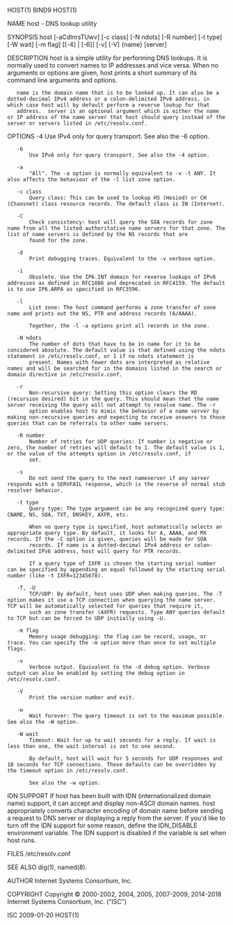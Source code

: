 HOST(1)                                                                                             BIND9                                                                                             HOST(1)



NAME
       host - DNS lookup utility

SYNOPSIS
       host [-aCdlnrsTUwv] [-c class] [-N ndots] [-R number] [-t type] [-W wait] [-m flag] [[-4] | [-6]] [-v] [-V] {name} [server]

DESCRIPTION
       host is a simple utility for performing DNS lookups. It is normally used to convert names to IP addresses and vice versa. When no arguments or options are given, host prints a short summary of its
       command line arguments and options.

       name is the domain name that is to be looked up. It can also be a dotted-decimal IPv4 address or a colon-delimited IPv6 address, in which case host will by default perform a reverse lookup for that
       address.  server is an optional argument which is either the name or IP address of the name server that host should query instead of the server or servers listed in /etc/resolv.conf.

OPTIONS
       -4
           Use IPv4 only for query transport. See also the -6 option.

       -6
           Use IPv6 only for query transport. See also the -4 option.

       -a
           "All". The -a option is normally equivalent to -v -t ANY. It also affects the behaviour of the -l list zone option.

       -c class
           Query class: This can be used to lookup HS (Hesiod) or CH (Chaosnet) class resource records. The default class is IN (Internet).

       -C
           Check consistency: host will query the SOA records for zone name from all the listed authoritative name servers for that zone. The list of name servers is defined by the NS records that are
           found for the zone.

       -d
           Print debugging traces. Equivalent to the -v verbose option.

       -i
           Obsolete. Use the IP6.INT domain for reverse lookups of IPv6 addresses as defined in RFC1886 and deprecated in RFC4159. The default is to use IP6.ARPA as specified in RFC3596.

       -l
           List zone: The host command performs a zone transfer of zone name and prints out the NS, PTR and address records (A/AAAA).

           Together, the -l -a options print all records in the zone.

       -N ndots
           The number of dots that have to be in name for it to be considered absolute. The default value is that defined using the ndots statement in /etc/resolv.conf, or 1 if no ndots statement is
           present. Names with fewer dots are interpreted as relative names and will be searched for in the domains listed in the search or domain directive in /etc/resolv.conf.

       -r
           Non-recursive query: Setting this option clears the RD (recursion desired) bit in the query. This should mean that the name server receiving the query will not attempt to resolve name. The -r
           option enables host to mimic the behavior of a name server by making non-recursive queries and expecting to receive answers to those queries that can be referrals to other name servers.

       -R number
           Number of retries for UDP queries: If number is negative or zero, the number of retries will default to 1. The default value is 1, or the value of the attempts option in /etc/resolv.conf, if
           set.

       -s
           Do not send the query to the next nameserver if any server responds with a SERVFAIL response, which is the reverse of normal stub resolver behavior.

       -t type
           Query type: The type argument can be any recognized query type: CNAME, NS, SOA, TXT, DNSKEY, AXFR, etc.

           When no query type is specified, host automatically selects an appropriate query type. By default, it looks for A, AAAA, and MX records. If the -C option is given, queries will be made for SOA
           records. If name is a dotted-decimal IPv4 address or colon-delimited IPv6 address, host will query for PTR records.

           If a query type of IXFR is chosen the starting serial number can be specified by appending an equal followed by the starting serial number (like -t IXFR=12345678).

       -T, -U
           TCP/UDP: By default, host uses UDP when making queries. The -T option makes it use a TCP connection when querying the name server. TCP will be automatically selected for queries that require it,
           such as zone transfer (AXFR) requests. Type ANY queries default to TCP but can be forced to UDP initially using -U.

       -m flag
           Memory usage debugging: the flag can be record, usage, or trace. You can specify the -m option more than once to set multiple flags.

       -v
           Verbose output. Equivalent to the -d debug option. Verbose output can also be enabled by setting the debug option in /etc/resolv.conf.

       -V
           Print the version number and exit.

       -w
           Wait forever: The query timeout is set to the maximum possible. See also the -W option.

       -W wait
           Timeout: Wait for up to wait seconds for a reply. If wait is less than one, the wait interval is set to one second.

           By default, host will wait for 5 seconds for UDP responses and 10 seconds for TCP connections. These defaults can be overridden by the timeout option in /etc/resolv.conf.

           See also the -w option.

IDN SUPPORT
       If host has been built with IDN (internationalized domain name) support, it can accept and display non-ASCII domain names.  host appropriately converts character encoding of domain name before
       sending a request to DNS server or displaying a reply from the server. If you'd like to turn off the IDN support for some reason, define the IDN_DISABLE environment variable. The IDN support is
       disabled if the variable is set when host runs.

FILES
       /etc/resolv.conf

SEE ALSO
       dig(1), named(8).

AUTHOR
       Internet Systems Consortium, Inc.

COPYRIGHT
       Copyright © 2000-2002, 2004, 2005, 2007-2009, 2014-2018 Internet Systems Consortium, Inc. ("ISC")



ISC                                                                                               2009-01-20                                                                                          HOST(1)
